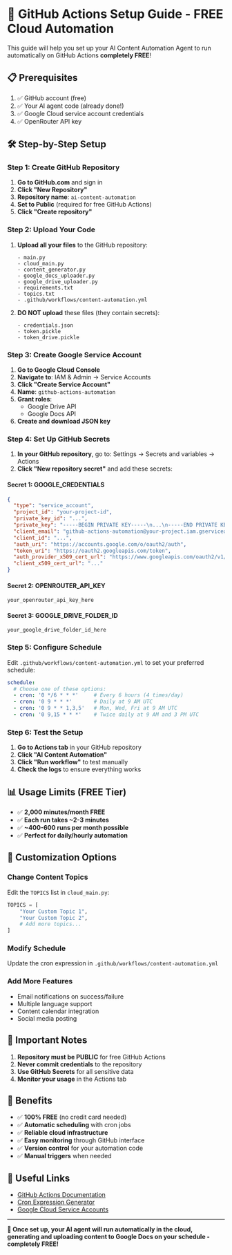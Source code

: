 # 🚀 GitHub Actions Setup Guide - FREE Cloud Automation

This guide will help you set up your AI Content Automation Agent to run automatically on GitHub Actions **completely FREE**!

## 📋 Prerequisites

1. ✅ GitHub account (free)
2. ✅ Your AI agent code (already done!)
3. ✅ Google Cloud service account credentials
4. ✅ OpenRouter API key

## 🛠️ Step-by-Step Setup

### Step 1: Create GitHub Repository

1. **Go to GitHub.com** and sign in
2. **Click "New Repository"**
3. **Repository name**: `ai-content-automation`
4. **Set to Public** (required for free GitHub Actions)
5. **Click "Create repository"**

### Step 2: Upload Your Code

1. **Upload all your files** to the GitHub repository:
   ```
   - main.py
   - cloud_main.py
   - content_generator.py
   - google_docs_uploader.py
   - google_drive_uploader.py
   - requirements.txt
   - topics.txt
   - .github/workflows/content-automation.yml
   ```

2. **DO NOT upload** these files (they contain secrets):
   ```
   - credentials.json
   - token.pickle
   - token_drive.pickle
   ```

### Step 3: Create Google Service Account

1. **Go to Google Cloud Console**
2. **Navigate to**: IAM & Admin → Service Accounts
3. **Click "Create Service Account"**
4. **Name**: `github-actions-automation`
5. **Grant roles**:
   - Google Drive API
   - Google Docs API
6. **Create and download JSON key**

### Step 4: Set Up GitHub Secrets

1. **In your GitHub repository**, go to: Settings → Secrets and variables → Actions
2. **Click "New repository secret"** and add these secrets:

#### Secret 1: GOOGLE_CREDENTIALS
```json
{
  "type": "service_account",
  "project_id": "your-project-id",
  "private_key_id": "...",
  "private_key": "-----BEGIN PRIVATE KEY-----\n...\n-----END PRIVATE KEY-----\n",
  "client_email": "github-actions-automation@your-project.iam.gserviceaccount.com",
  "client_id": "...",
  "auth_uri": "https://accounts.google.com/o/oauth2/auth",
  "token_uri": "https://oauth2.googleapis.com/token",
  "auth_provider_x509_cert_url": "https://www.googleapis.com/oauth2/v1/certs",
  "client_x509_cert_url": "..."
}
```

#### Secret 2: OPENROUTER_API_KEY
```
your_openrouter_api_key_here
```

#### Secret 3: GOOGLE_DRIVE_FOLDER_ID
```
your_google_drive_folder_id_here
```

### Step 5: Configure Schedule

Edit `.github/workflows/content-automation.yml` to set your preferred schedule:

```yaml
schedule:
  # Choose one of these options:
  - cron: '0 */6 * * *'     # Every 6 hours (4 times/day)
  - cron: '0 9 * * *'       # Daily at 9 AM UTC
  - cron: '0 9 * * 1,3,5'   # Mon, Wed, Fri at 9 AM UTC
  - cron: '0 9,15 * * *'    # Twice daily at 9 AM and 3 PM UTC
```

### Step 6: Test the Setup

1. **Go to Actions tab** in your GitHub repository
2. **Click "AI Content Automation"**
3. **Click "Run workflow"** to test manually
4. **Check the logs** to ensure everything works

## 📊 Usage Limits (FREE Tier)

- ✅ **2,000 minutes/month FREE**
- ✅ **Each run takes ~2-3 minutes**
- ✅ **~400-600 runs per month possible**
- ✅ **Perfect for daily/hourly automation**

## 🔧 Customization Options

### Change Content Topics
Edit the `TOPICS` list in `cloud_main.py`:
```python
TOPICS = [
    "Your Custom Topic 1",
    "Your Custom Topic 2",
    # Add more topics...
]
```

### Modify Schedule
Update the cron expression in `.github/workflows/content-automation.yml`

### Add More Features
- Email notifications on success/failure
- Multiple language support
- Content calendar integration
- Social media posting

## 🚨 Important Notes

1. **Repository must be PUBLIC** for free GitHub Actions
2. **Never commit credentials** to the repository
3. **Use GitHub Secrets** for all sensitive data
4. **Monitor your usage** in the Actions tab

## 🎉 Benefits

- ✅ **100% FREE** (no credit card needed)
- ✅ **Automatic scheduling** with cron jobs
- ✅ **Reliable cloud infrastructure**
- ✅ **Easy monitoring** through GitHub interface
- ✅ **Version control** for your automation code
- ✅ **Manual triggers** when needed

## 🔗 Useful Links

- [GitHub Actions Documentation](https://docs.github.com/en/actions)
- [Cron Expression Generator](https://crontab.guru/)
- [Google Cloud Service Accounts](https://cloud.google.com/iam/docs/service-accounts)

---

**🚀 Once set up, your AI agent will run automatically in the cloud, generating and uploading content to Google Docs on your schedule - completely FREE!**
